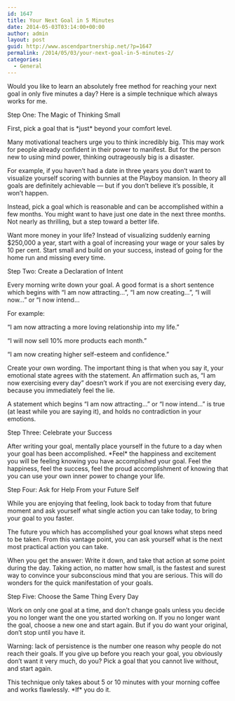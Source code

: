 ```yaml
---
id: 1647
title: Your Next Goal in 5 Minutes
date: 2014-05-03T03:14:00+00:00
author: admin
layout: post
guid: http://www.ascendpartnership.net/?p=1647
permalink: /2014/05/03/your-next-goal-in-5-minutes-2/
categories:
  - General
---
```

Would you like to learn an absolutely free method for reaching your next goal in only five minutes a day? Here is a simple technique which always works for me.

Step One: The Magic of Thinking Small

First, pick a goal that is \*just\* beyond your comfort level.

Many motivational teachers urge you to think incredibly big. This may work for people already confident in their power to manifest. But for the person new to using mind power, thinking outrageously big is a disaster.

For example, if you haven&#8217;t had a date in three years you don&#8217;t want to visualize yourself scoring with bunnies at the Playboy mansion. In theory all goals are definitely achievable &#8212; but if you don&#8217;t believe it’s possible, it won’t happen.

Instead, pick a goal which is reasonable and can be accomplished within a few months. You might want to have just one date in the next three months. Not nearly as thrilling, but a step toward a better life.

Want more money in your life? Instead of visualizing suddenly earning $250,000 a year, start with a goal of increasing your wage or your sales by 10 per cent. Start small and build on your success, instead of going for the home run and missing every time.

Step Two: Create a Declaration of Intent

Every morning write down your goal. A good format is a short sentence which begins with &#8220;I am now attracting&#8230;&#8221;, &#8220;I am now creating&#8230;&#8221;, &#8220;I will now&#8230;&#8221; or &#8220;I now intend&#8230;

For example:
  
&#8220;I am now attracting a more loving relationship into my life.&#8221;
  
&#8220;I will now sell 10% more products each month.&#8221;
  
&#8220;I am now creating higher self-esteem and confidence.&#8221;

Create your own wording. The important thing is that when you say it, your emotional state agrees with the statement. An affirmation such as, “I am now exercising every day” doesn&#8217;t work if you are not exercising every day, because you immediately feel the lie.

A statement which begins &#8220;I am now attracting&#8230;&#8221; or &#8220;I now intend&#8230;&#8221; is true (at least while you are saying it), and holds no contradiction in your emotions.

Step Three: Celebrate your Success

After writing your goal, mentally place yourself in the future to a day when your goal has been accomplished. \*Feel\* the happiness and excitement you will be feeling knowing you have accomplished your goal. Feel the happiness, feel the success, feel the proud accomplishment of knowing that you can use your own inner power to change your life.

Step Four: Ask for Help From your Future Self

While you are enjoying that feeling, look back to today from that future moment and ask yourself what single action you can take today, to bring your goal to you faster.

The future you which has accomplished your goal knows what steps need to be taken. From this vantage point, you can ask yourself what is the next most practical action you can take.

When you get the answer: Write it down, and take that action at some point during the day. Taking action, no matter how small, is the fastest and surest way to convince your subconscious mind that you are serious. This will do wonders for the quick manifestation of your goals.

Step Five: Choose the Same Thing Every Day

Work on only one goal at a time, and don&#8217;t change goals unless you decide you no longer want the one you started working on. If you no longer want the goal, choose a new one and start again. But if you do want your original, don&#8217;t stop until you have it.

Warning: lack of persistence is the number one reason why people do not reach their goals. If you give up before you reach your goal, you obviously don’t want it very much, do you? Pick a goal that you cannot live without, and start again.

This technique only takes about 5 or 10 minutes with your morning coffee and works flawlessly. \*If\* you do it.